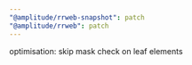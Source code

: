 ```yaml
---
"@amplitude/rrweb-snapshot": patch
"@amplitude/rrweb": patch
---
```


optimisation: skip mask check on leaf elements

